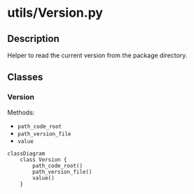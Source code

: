 # utils/Version.py


## Description
Helper to read the current version from the package directory.
## Classes
### Version
Methods:
- `path_code_root`
- `path_version_file`
- `value`

```mermaid
classDiagram
    class Version {
        path_code_root()
        path_version_file()
        value()
    }
```
